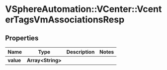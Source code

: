 # VSphereAutomation::VCenter::VcenterTagsVmAssociationsResp

## Properties
Name | Type | Description | Notes
------------ | ------------- | ------------- | -------------
**value** | **Array&lt;String&gt;** |  | 


